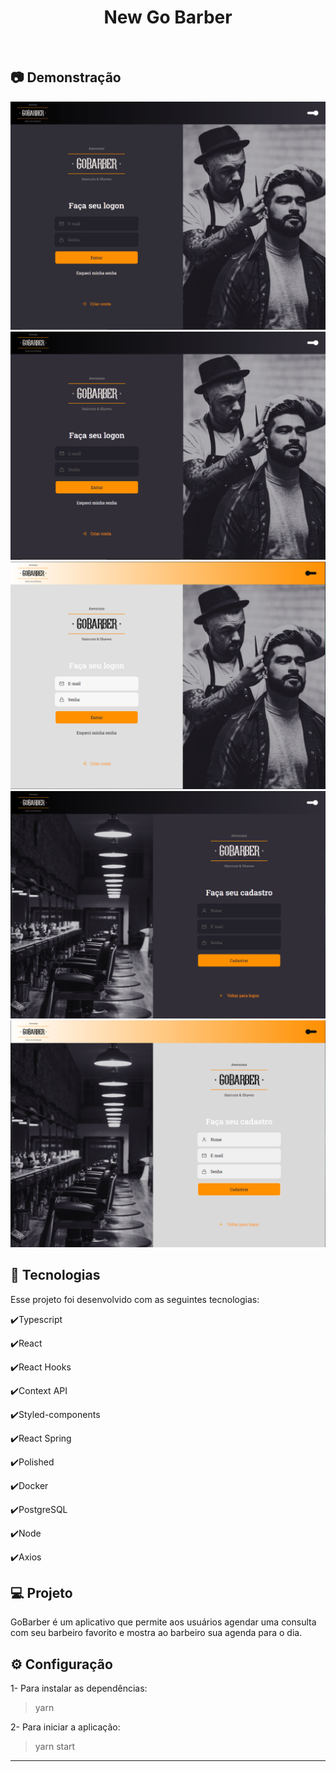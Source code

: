 <h1 align="center">
   New Go Barber
</h1>

<br>

## :camera: Demonstração

![gif](github/NewGoBarber.gif)
![png1](github/LogonD.png)
![png1](github/LogonL.png)
![png3](github/RegisterD.png)
![png3](github/RegisterL.png)

## :rocket: Tecnologias

Esse projeto foi desenvolvido com as seguintes tecnologias:

✔️Typescript

✔️React

✔️React Hooks

✔️Context API

✔️Styled-components

✔️React Spring

✔️Polished

✔️Docker

✔️PostgreSQL

✔️Node

✔️Axios


## 💻 Projeto

GoBarber é um aplicativo que permite aos usuários agendar uma consulta com seu barbeiro favorito e mostra ao barbeiro sua agenda para o dia.

## ⚙ Configuração

1- Para instalar as dependências:
> yarn

2- Para iniciar a aplicação:
> yarn start


---
